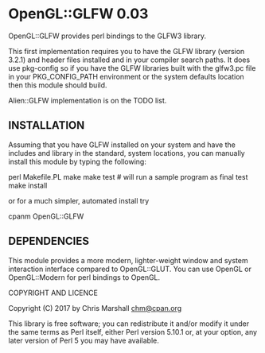 OpenGL::GLFW 0.03
=================

OpenGL::GLFW provides perl bindings to the GLFW3 library.

This first implementation requires you to have the GLFW
library (version 3.2.1) and header files installed and
in your compiler search paths.  It does use pkg-config so
if you have the GLFW libraries built with the glfw3.pc
file in your PKG_CONFIG_PATH environment or the system
defaults location then this module should build.

Alien::GLFW implementation is on the TODO list.


INSTALLATION
------------

Assuming that you have GLFW installed on your system and
have the includes and library in the standard, system locations,
you can manually install this module by typing the following:

   perl Makefile.PL
   make
   make test     # will run a sample program as final test
   make install

or for a much simpler, automated install try

   cpanm OpenGL::GLFW



DEPENDENCIES
------------

This module provides a more modern, lighter-weight window and
system interaction interface compared to OpenGL::GLUT.  You
can use OpenGL or OpenGL::Modern for perl bindings to OpenGL.


COPYRIGHT AND LICENCE

Copyright (C) 2017 by Chris Marshall <chm@cpan.org>

This library is free software; you can redistribute it and/or modify
it under the same terms as Perl itself, either Perl version 5.10.1 or,
at your option, any later version of Perl 5 you may have available.


